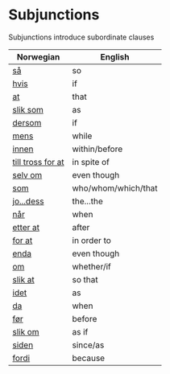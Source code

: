 # Subjunctions

Subjunctions introduce subordinate clauses

| Norwegian | English |
| --- | --- |
| [så](https://www.ordnett.no/search?language=no&phrase=så) | so |
| [hvis](https://www.ordnett.no/search?language=no&phrase=hvis) | if |
| [at](https://www.ordnett.no/search?language=no&phrase=at) | that |
| [slik som](https://www.ordnett.no/search?language=no&phrase=slik%20som) | as |
| [dersom](https://www.ordnett.no/search?language=no&phrase=dersom) | if |
| [mens](https://www.ordnett.no/search?language=no&phrase=mens) | while |
| [innen](https://www.ordnett.no/search?language=no&phrase=innen) | within/before |
| [till tross for at](https://www.ordnett.no/search?language=no&phrase=till%20tross%20for%20at) | in spite of |
| [selv om](https://www.ordnett.no/search?language=no&phrase=selv%20om) | even though |
| [som](https://www.ordnett.no/search?language=no&phrase=som) | who/whom/which/that |
| [jo...dess](https://www.ordnett.no/search?language=no&phrase=jo...dess) | the...the |
| [når](https://www.ordnett.no/search?language=no&phrase=når) | when |
| [etter at](https://www.ordnett.no/search?language=no&phrase=etter%20at) | after |
| [for at](https://www.ordnett.no/search?language=no&phrase=for%20at) | in order to |
| [enda](https://www.ordnett.no/search?language=no&phrase=enda) | even though |
| [om](https://www.ordnett.no/search?language=no&phrase=om) | whether/if |
| [slik at](https://www.ordnett.no/search?language=no&phrase=slik%20at) | so that |
| [idet](https://www.ordnett.no/search?language=no&phrase=idet) | as |
| [da](https://www.ordnett.no/search?language=no&phrase=da) | when |
| [før](https://www.ordnett.no/search?language=no&phrase=før) | before |
| [slik om](https://www.ordnett.no/search?language=no&phrase=slik%20om) | as if |
| [siden](https://www.ordnett.no/search?language=no&phrase=siden) | since/as |
| [fordi](https://www.ordnett.no/search?language=no&phrase=fordi) | because |


